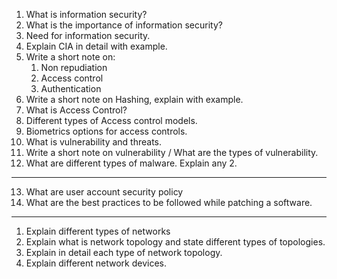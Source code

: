 1. What is information security?
2. What is the importance of information security?
3. Need for information security.
4. Explain CIA in detail with example.
5. Write a short note on:
    1. Non repudiation
    2. Access control
    3. Authentication
6. Write a short note on Hashing, explain with example.
7. What is Access Control?
8. Different types of Access control models.
9. Biometrics options for access controls.
10. What is vulnerability and threats.
11. Write a short note on vulnerability / What are the types of vulnerability.
12. What are different types of malware. Explain any 2.
---
13. What are user account security policy
14. What are the best practices to be followed while patching a software.
---

1. Explain different types of networks
2. Explain what is network topology and state different types of topologies.
3. Explain in detail each type of network topology.
4. Explain different network devices.
